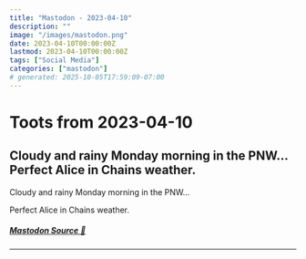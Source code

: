 ```yaml
---
title: "Mastodon - 2023-04-10"
description: ""
image: "/images/mastodon.png"
date: 2023-04-10T00:00:00Z
lastmod: 2023-04-10T00:00:00Z
tags: ["Social Media"]
categories: ["mastodon"]
# generated: 2025-10-05T17:59:09-07:00
---
```


# Toots from 2023-04-10

## Cloudy and rainy Monday morning in the PNW...  Perfect Alice in Chains weather.

Cloudy and rainy Monday morning in the PNW...

Perfect Alice in Chains weather.

##### [Mastodon Source 🐘](https://hachyderm.io/@mweagle/110175577009012053)

---

